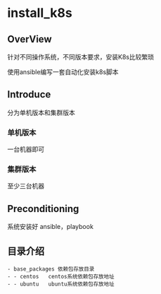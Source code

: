 # install_k8s

## OverView

针对不同操作系统，不同版本要求，安装K8s比较繁琐

使用ansible编写一套自动化安装k8s脚本


## Introduce

分为单机版本和集群版本


### 单机版本

一台机器即可


### 集群版本

至少三台机器


## Preconditioning

系统安装好 ansible，playbook


## 目录介绍

```
- base_packages 依赖包存放目录
- - centos   centos系统依赖包存放地址
- - ubuntu   ubuntu系统依赖包存放地址
```
